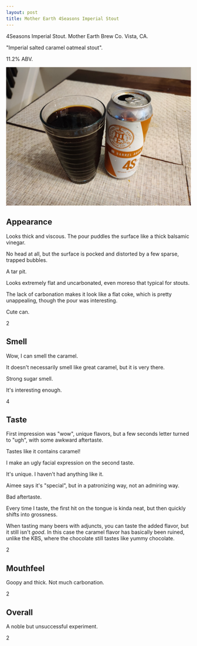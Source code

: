 ```yaml
---
layout: post
title: Mother Earth 4Seasons Imperial Stout
---
```


4Seasons Imperial Stout.
Mother Earth Brew Co.
Vista, CA.

"Imperial salted caramel oatmeal stout".

11.2% ABV.

<img class="beer-photo" src="/beer/images/2020-11-09-mother-earth-4seasons.jpg"/>


## Appearance

Looks thick and viscous.
The pour puddles the surface like a thick balsamic vinegar.

No head at all,
but the surface is pocked and distorted by a few sparse,
trapped bubbles.

A tar pit.

Looks extremely flat and uncarbonated,
even moreso that typical for stouts.

The lack of carbonation makes it look like a flat coke,
which is pretty unappealing,
though the pour was interesting.

Cute can.

2


## Smell

Wow, I can smell the caramel.

It doesn't necessarily smell like great caramel,
but it is very there.

Strong sugar smell.

It's interesting enough.

4


## Taste

First impression was "wow",
unique flavors,
but a few seconds letter turned to "ugh",
with some awkward aftertaste.

Tastes like it contains caramel!

I make an ugly facial expression on the second taste.

It's unique.
I haven't had anything like it.

Aimee says it's "special",
but in a patronizing way,
not an admiring way.

Bad aftertaste.

Every time I taste,
the first hit on the tongue is kinda neat,
but then quickly shifts into grossness.

When tasting many beers with adjuncts,
you can taste the added flavor,
but it still isn't _good_.
In this case the caramel flavor has basically been ruined,
unlike the KBS,
where the chocolate still tastes like yummy chocolate.

2


## Mouthfeel

Goopy and thick.
Not much carbonation.

2


## Overall

A noble but unsuccessful experiment.

2
